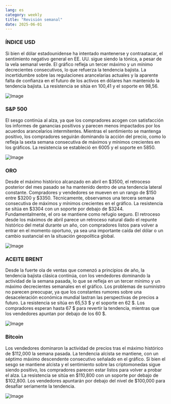 ```yaml
---
lang: es
category: weekly
title: "Revisión semanal"
date: 2025-06-01
---
```


### ÍNDICE USD

Si bien el dólar estadounidense ha intentado mantenerse y contraatacar, el sentimiento negativo general en EE. UU. sigue siendo la tónica, a pesar de la vela semanal verde. El gráfico refleja un tercer máximo y un mínimo decrecientes consecutivos, lo que refuerza la tendencia bajista. La incertidumbre sobre las regulaciones arancelarias actuales y la aparente falta de confianza en el futuro de los activos en dólares han mantenido la tendencia bajista. La resistencia se sitúa en 100,41 y el soporte en 98,56.

![Image](https://markleighedu.github.io/img/Jun-2025/01-Jun-2025/usdindex.jpg)

### S&P 500

El sesgo continúa al alza, ya que los compradores acogen con satisfacción los informes de ganancias positivos y parecen menos impactados por los acuerdos arancelarios intermitentes. Mientras el sentimiento se mantenga positivo, los compradores seguirán dominando la acción del precio, como lo refleja la sexta semana consecutiva de máximos y mínimos crecientes en los gráficos. La resistencia se estableció en 6005 y el soporte en 5850.

![Image](https://markleighedu.github.io/img/Jun-2025/01-Jun-2025/sp500.jpg)

### ORO

Desde el máximo histórico alcanzado en abril en $3500, el retroceso posterior del mes pasado se ha mantenido dentro de una tendencia lateral constante. Compradores y vendedores se mueven en un rango de $150 entre $3200 y $3350. Técnicamente, observamos una tercera semana consecutiva de máximos y mínimos crecientes en el gráfico. La resistencia se sitúa en $3304 con un soporte por debajo de $3244. Fundamentalmente, el oro se mantiene como refugio seguro. El retroceso desde los máximos de abril parece un retroceso natural dado el repunte histórico del metal durante un año, con compradores listos para volver a entrar en el momento oportuno, ya sea una importante caída del dólar o un cambio sustancial en la situación geopolítica global.

![Image](https://markleighedu.github.io/img/Jun-2025/01-Jun-2025/gold.jpg)

### ACEITE BRENT

Desde la fuerte ola de ventas que comenzó a principios de año, la tendencia bajista clásica continúa, con los vendedores dominando la actividad de la semana pasada, lo que se refleja en un tercer mínimo y un máximo decrecientes semanales en el gráfico. Los problemas de suministro no parecen preocupar, ya que los constantes rumores sobre una desaceleración económica mundial lastran las perspectivas de precios a futuro. La resistencia se sitúa en 65,53 $ y el soporte en 62 $. Los compradores esperan hasta 67 $ para revertir la tendencia, mientras que los vendedores apuntan por debajo de los 60 $.

![Image](https://markleighedu.github.io/img/Jun-2025/01-Jun-2025/brentoil.jpg)

### Bitcoin

Los vendedores dominaron la actividad de precios tras el máximo histórico de $112,000 la semana pasada. La tendencia alcista se mantiene, con un séptimo máximo descendente consecutivo señalado en el gráfico. Si bien el sesgo se mantiene alcista y el sentimiento sobre las criptomonedas sigue siendo positivo, los compradores parecen estar listos para volver a probar el alza. La resistencia se sitúa en $110,800 con un soporte por debajo de $102,800. Los vendedores apuntarán por debajo del nivel de $100,000 para desafiar seriamente la tendencia.

![Image](https://markleighedu.github.io/img/Jun-2025/01-Jun-2025/bitcoin.jpg)

